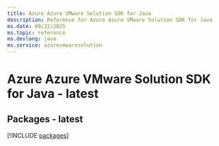 ```yaml
---
title: Azure Azure VMware Solution SDK for Java
description: Reference for Azure Azure VMware Solution SDK for Java
ms.date: 09/22/2025
ms.topic: reference
ms.devlang: java
ms.service: azurevmwaresolution
---
```

# Azure Azure VMware Solution SDK for Java - latest
## Packages - latest
[!INCLUDE [packages](azure-vmware-solution-index.md)]